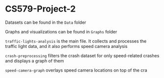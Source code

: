 # CS579-Project-2

Datasets can be found in the `Data` folder

Graphs and visualizations can be found in `Graphs` folder

`traffic-lights-analysis` is the main file. It collects and processes the traffic light data, and it also performs speed camera analysis

`crash-preprocessing` filters the crash dataset for only speed-related crashes and displays a graph of them

`speed-camera-graph` overlays speed camera locations on top of the cra